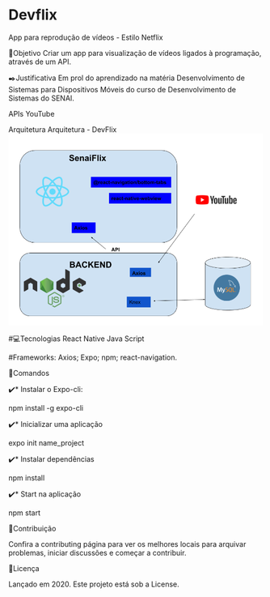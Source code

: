 # Devflix
App para reprodução de vídeos - Estilo Netflix

🎯Objetivo
Criar um app para visualização de vídeos ligados à programação, através de um API.

✒️Justificativa
Em prol do aprendizado na matéria Desenvolvimento de Sistemas para Dispositivos Móveis do curso de Desenvolvimento de Sistemas do SENAI.

APIs
YouTube

Arquitetura Arquitetura - DevFlix
![Untitled drawing](https://github.com/mauriciodw2/supreme-eureka/blob/master/Untitled%20drawing.png)

#💻Tecnologias
React Native
Java Script

#Frameworks:
Axios;
Expo;
npm;
react-navigation.

👷Comandos

✔️* Instalar o Expo-cli:

npm install -g expo-cli

✔️* Inicializar uma aplicação

expo init name_project

✔️* Instalar dependências

npm install

✔️* Start na aplicação

npm start

🤝Contribuição

Confira a contributing página para ver os melhores locais para arquivar problemas, iniciar discussões e começar a contribuir.

📄Licença

Lançado em 2020. Este projeto está sob a License.
